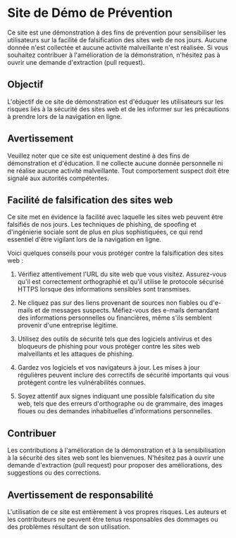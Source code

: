 # Site de Démo de Prévention

Ce site est une démonstration à des fins de prévention pour sensibiliser les utilisateurs sur la facilité de falsification des sites web de nos jours. Aucune donnée n'est collectée et aucune activité malveillante n'est réalisée. Si vous souhaitez contribuer à l'amélioration de la démonstration, n'hésitez pas à ouvrir une demande d'extraction (pull request).

## Objectif

L'objectif de ce site de démonstration est d'éduquer les utilisateurs sur les risques liés à la sécurité des sites web et de les informer sur les précautions à prendre lors de la navigation en ligne.

## Avertissement

Veuillez noter que ce site est uniquement destiné à des fins de démonstration et d'éducation. Il ne collecte aucune donnée personnelle ni ne réalise aucune activité malveillante. Tout comportement suspect doit être signalé aux autorités compétentes.

## Facilité de falsification des sites web

Ce site met en évidence la facilité avec laquelle les sites web peuvent être falsifiés de nos jours. Les techniques de phishing, de spoofing et d'ingénierie sociale sont de plus en plus sophistiquées, ce qui rend essentiel d'être vigilant lors de la navigation en ligne.

Voici quelques conseils pour vous protéger contre la falsification des sites web :

1. Vérifiez attentivement l'URL du site web que vous visitez. Assurez-vous qu'il est correctement orthographié et qu'il utilise le protocole sécurisé HTTPS lorsque des informations sensibles sont transmises.

2. Ne cliquez pas sur des liens provenant de sources non fiables ou d'e-mails et de messages suspects. Méfiez-vous des e-mails demandant des informations personnelles ou financières, même s'ils semblent provenir d'une entreprise légitime.

3. Utilisez des outils de sécurité tels que des logiciels antivirus et des bloqueurs de phishing pour vous protéger contre les sites web malveillants et les attaques de phishing.

4. Gardez vos logiciels et vos navigateurs à jour. Les mises à jour régulières peuvent inclure des correctifs de sécurité importants qui vous protègent contre les vulnérabilités connues.

5. Soyez attentif aux signes indiquant une possible falsification du site web, tels que des erreurs d'orthographe ou de grammaire, des images floues ou des demandes inhabituelles d'informations personnelles.

## Contribuer

Les contributions à l'amélioration de la démonstration et à la sensibilisation à la sécurité des sites web sont les bienvenues. N'hésitez pas à ouvrir une demande d'extraction (pull request) pour proposer des améliorations, des suggestions ou des corrections.

## Avertissement de responsabilité

L'utilisation de ce site est entièrement à vos propres risques. Les auteurs et les contributeurs ne peuvent être tenus responsables des dommages ou des problèmes résultant de son utilisation.